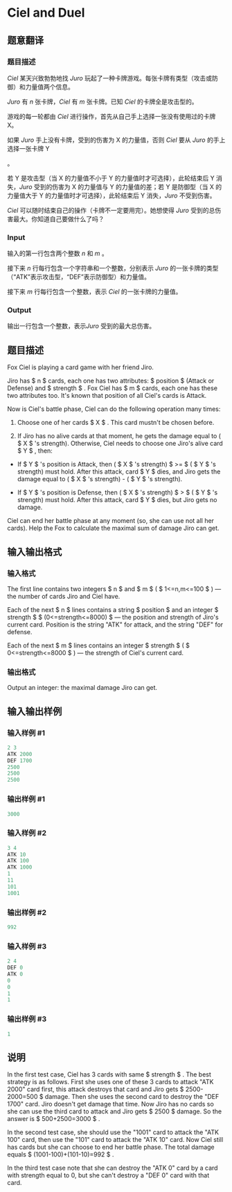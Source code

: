 # Ciel and Duel

## 题意翻译

### 题目描述

$Ciel$ 某天兴致勃勃地找 $Juro$ 玩起了一种卡牌游戏。每张卡牌有类型（攻击或防御）和力量值两个信息。

$Juro$ 有 $n$ 张卡牌，$Ciel$ 有 $m$ 张卡牌。已知 $Ciel$ 的卡牌全是攻击型的。

游戏的每一轮都由 $Ciel$ 进行操作，首先从自己手上选择一张没有使用过的卡牌X。

如果 $Juro$ 手上没有卡牌，受到的伤害为 X 的力量值，否则 $Ciel$ 要从 $Juro$ 的手上选择一张卡牌 Y

。

若 Y 是攻击型（当 X 的力量值不小于 Y 的力量值时才可选择），此轮结束后 Y 消失，$Juro$ 受到的伤害为 X 的力量值与 Y 的力量值的差；若 Y 是防御型（当 X 的力量值大于 Y 的力量值时才可选择），此轮结束后 Y 消失，$Juro$ 不受到伤害。

$Ciel$ 可以随时结束自己的操作（卡牌不一定要用完）。她想使得 $Juro$ 受到的总伤害最大。你知道自己要做什么了吗？

### Input

输入的第一行包含两个整数 $n$ 和 $m$ 。

接下来 $n$ 行每行包含一个字符串和一个整数，分别表示 $Juro$ 的一张卡牌的类型（“ATK”表示攻击型，“DEF”表示防御型）和力量值。

接下来 $m$ 行每行包含一个整数，表示 $Ciel$ 的一张卡牌的力量值。

### Output

输出一行包含一个整数，表示$Juro$ 受到的最大总伤害。

## 题目描述

Fox Ciel is playing a card game with her friend Jiro.

Jiro has $ n $ cards, each one has two attributes: $ position $ (Attack or Defense) and $ strength $ . Fox Ciel has $ m $ cards, each one has these two attributes too. It's known that position of all Ciel's cards is Attack.

Now is Ciel's battle phase, Ciel can do the following operation many times:

1. Choose one of her cards $ X $ . This card mustn't be chosen before.

2. If Jiro has no alive cards at that moment, he gets the damage equal to ( $ X $ 's strength). Otherwise, Ciel needs to choose one Jiro's alive card $ Y $ , then:

- If $ Y $ 's position is Attack, then ( $ X $ 's strength) $ >= $ ( $ Y $ 's strength) must hold. After this attack, card $ Y $ dies, and Jiro gets the damage equal to ( $ X $ 's strength) - ( $ Y $ 's strength).

- If $ Y $ 's position is Defense, then ( $ X $ 's strength) $ &gt; $ ( $ Y $ 's strength) must hold. After this attack, card $ Y $ dies, but Jiro gets no damage.

Ciel can end her battle phase at any moment (so, she can use not all her cards). Help the Fox to calculate the maximal sum of damage Jiro can get.

## 输入输出格式

### 输入格式

The first line contains two integers $ n $ and $ m $ ( $ 1<=n,m<=100 $ ) — the number of cards Jiro and Ciel have.

Each of the next $ n $ lines contains a string $ position $ and an integer $ strength $ $ (0<=strength<=8000) $ — the position and strength of Jiro's current card. Position is the string "ATK" for attack, and the string "DEF" for defense.

Each of the next $ m $ lines contains an integer $ strength $ ( $ 0<=strength<=8000 $ ) — the strength of Ciel's current card.

### 输出格式

Output an integer: the maximal damage Jiro can get.

## 输入输出样例

### 输入样例 #1

```cpp
2 3
ATK 2000
DEF 1700
2500
2500
2500

```
### 输出样例 #1

```cpp
3000

```
### 输入样例 #2

```cpp
3 4
ATK 10
ATK 100
ATK 1000
1
11
101
1001

```
### 输出样例 #2

```cpp
992

```
### 输入样例 #3

```cpp
2 4
DEF 0
ATK 0
0
0
1
1

```
### 输出样例 #3

```cpp
1

```
## 说明

In the first test case, Ciel has 3 cards with same $ strength $ . The best strategy is as follows. First she uses one of these 3 cards to attack "ATK 2000" card first, this attack destroys that card and Jiro gets $ 2500-2000=500 $ damage. Then she uses the second card to destroy the "DEF 1700" card. Jiro doesn't get damage that time. Now Jiro has no cards so she can use the third card to attack and Jiro gets $ 2500 $ damage. So the answer is $ 500+2500=3000 $ .

In the second test case, she should use the "1001" card to attack the "ATK 100" card, then use the "101" card to attack the "ATK 10" card. Now Ciel still has cards but she can choose to end her battle phase. The total damage equals $ (1001-100)+(101-10)=992 $ .

In the third test case note that she can destroy the "ATK 0" card by a card with strength equal to 0, but she can't destroy a "DEF 0" card with that card.

